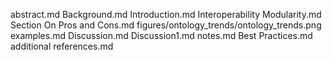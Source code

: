 abstract.md
Background.md
Introduction.md
Interoperability Modularity.md
Section On Pros and Cons.md
figures/ontology_trends/ontology_trends.png
examples.md
Discussion.md
Discussion1.md
notes.md
Best Practices.md
additional references.md
